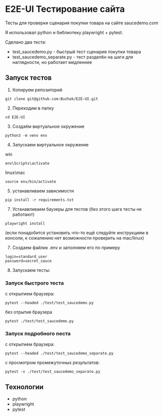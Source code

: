 # E2E-UI Тестирование сайта

Тесты для проверки сценария покупки товара на сайте saucedemo.com

Я использовал python и библиотеку playwright + pytest.

Сделано два теста:
* test_saucedemo.py - быстрый тест сценария покупки товара
* test_saucedemo_separate.py - тест разделён на шаги для наглядности, но работает медленнее

## Запуск тестов

1. Копируем репозиторий
```
git clone git@github.com:Buzhak/E2E-UI.git
```

2. Переходим в папку
```
cd E2E-UI
```

3. Создаём виртуальное окружение
```
python3 -m venv env
```

4. Запускаем виртуальное окружение

win
```
env\Scripts\activate
```
linux\mac
```
source env/bin/activate
```

5. устанавливаем зависимости
```
pip install -r requirements.txt
```

7. Устанавливаем баузеры для тестов (без этого шага тесты не работают)

```
playwright install
```
(если понадобится установить что-то ещё следуйте инструкциям в консоли, к сожалению нет возможности проверить на mac/linux)

7. Создаем файлик .env и заполняем его по примеру
```
login=standard_user
password=secret_sauce
```

8. Запускаем тесты:
### Запуск быстрого теста 

с открытием браузера:
```
pytest --headed ./test/test_saucedemo.py
```
без отрытия браузера
```
pytest ./test/test_saucedemo.py
```

### Запуск подробного nеста 

с открытием браузера:
```
pytest --headed ./test/test_saucedemo_separate.py
```
с просмотром промежуточных результатов:
```
pytest -v ./test/test_saucedemo_separate.py
```

## Технологии

* python
* playwright
* pytest
